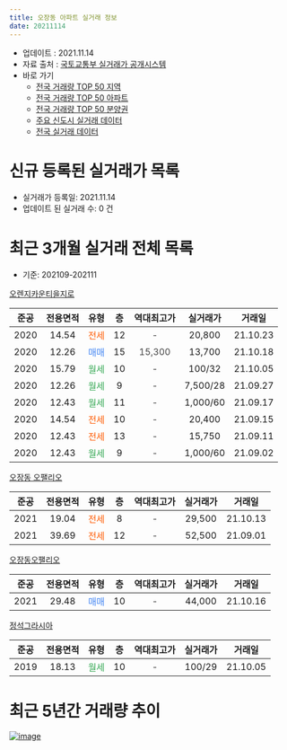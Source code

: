 ```yaml
---
title: 오장동 아파트 실거래 정보
date: 20211114
---
```


* 업데이트 : 2021.11.14
* 자료 출처 : [국토교통부 실거래가 공개시스템](http://rt.molit.go.kr)
* 바로 가기
    * [전국 거래량 TOP 50 지역](https://apt-info.github.io/apt-trade-info/tr)
    * [전국 거래량 TOP 50 아파트](https://apt-info.github.io/apt-trade-info/ta)
    * [전국 거래량 TOP 50 분양권](https://apt-info.github.io/apt-trade-info/tb)
    * [주요 신도시 실거래 데이터](https://apt-info.github.io/apt-trade-info/newtown)
    * [전국 실거래 데이터](https://apt-info.github.io/apt-trade-info/all)



<script async src="https://pagead2.googlesyndication.com/pagead/js/adsbygoogle.js"></script>
<!-- 기본광고 -->
<ins class="adsbygoogle"
     style="display:block"
     data-ad-client="ca-pub-1142216861245946"
     data-ad-slot="4805727019"
     data-ad-format="auto"
     data-full-width-responsive="true"></ins>
<script>
     (adsbygoogle = window.adsbygoogle || []).push({});
</script>


# 신규 등록된 실거래가 목록

* 실거래가 등록일: 2021.11.14
* 업데이트 된 실거래 수: 0 건




<script async src="https://pagead2.googlesyndication.com/pagead/js/adsbygoogle.js"></script>
<!-- 기본광고 -->
<ins class="adsbygoogle"
     style="display:block"
     data-ad-client="ca-pub-1142216861245946"
     data-ad-slot="4805727019"
     data-ad-format="auto"
     data-full-width-responsive="true"></ins>
<script>
     (adsbygoogle = window.adsbygoogle || []).push({});
</script>


# 최근 3개월 실거래 전체 목록
* 기준: 202109-202111


[오렌지카운티을지로](https://search.naver.com/search.naver?query=%EC%98%A4%EB%A0%8C%EC%A7%80%EC%B9%B4%EC%9A%B4%ED%8B%B0%EC%9D%84%EC%A7%80%EB%A1%9C)

|준공|전용면적|유형|층|역대최고가|실거래가|거래일|
|:---:|:---:|:---:|:---:|:---:|:---:|:---:|
|2020|14.54|<span style="color:#FF5A00">전세</span>|12|<span style="color:#444444">-</span>|20,800|21.10.23|
|2020|12.26|<span style="color:#4285F3">매매</span>|15|<span style="color:#444444">15,300</span>|13,700|21.10.18|
|2020|15.79|<span style="color:#34A853">월세</span>|10|<span style="color:#444444">-</span>|100/32|21.10.05|
|2020|12.26|<span style="color:#34A853">월세</span>|9|<span style="color:#444444">-</span>|7,500/28|21.09.27|
|2020|12.43|<span style="color:#34A853">월세</span>|11|<span style="color:#444444">-</span>|1,000/60|21.09.17|
|2020|14.54|<span style="color:#FF5A00">전세</span>|10|<span style="color:#444444">-</span>|20,400|21.09.15|
|2020|12.43|<span style="color:#FF5A00">전세</span>|13|<span style="color:#444444">-</span>|15,750|21.09.11|
|2020|12.43|<span style="color:#34A853">월세</span>|9|<span style="color:#444444">-</span>|1,000/60|21.09.02|

[오장동 오팰리오](https://search.naver.com/search.naver?query=%EC%98%A4%EC%9E%A5%EB%8F%99+%EC%98%A4%ED%8C%B0%EB%A6%AC%EC%98%A4)

|준공|전용면적|유형|층|역대최고가|실거래가|거래일|
|:---:|:---:|:---:|:---:|:---:|:---:|:---:|
|2021|19.04|<span style="color:#FF5A00">전세</span>|8|<span style="color:#444444">-</span>|29,500|21.10.13|
|2021|39.69|<span style="color:#FF5A00">전세</span>|12|<span style="color:#444444">-</span>|52,500|21.09.01|

[오장동오팰리오](https://search.naver.com/search.naver?query=%EC%98%A4%EC%9E%A5%EB%8F%99%EC%98%A4%ED%8C%B0%EB%A6%AC%EC%98%A4)

|준공|전용면적|유형|층|역대최고가|실거래가|거래일|
|:---:|:---:|:---:|:---:|:---:|:---:|:---:|
|2021|29.48|<span style="color:#4285F3">매매</span>|10|<span style="color:#444444">-</span>|44,000|21.10.16|

[정석그라시아](https://search.naver.com/search.naver?query=%EC%A0%95%EC%84%9D%EA%B7%B8%EB%9D%BC%EC%8B%9C%EC%95%84)

|준공|전용면적|유형|층|역대최고가|실거래가|거래일|
|:---:|:---:|:---:|:---:|:---:|:---:|:---:|
|2019|18.13|<span style="color:#34A853">월세</span>|10|<span style="color:#444444">-</span>|100/29|21.10.05|



<script async src="https://pagead2.googlesyndication.com/pagead/js/adsbygoogle.js"></script>
<!-- 기본광고 -->
<ins class="adsbygoogle"
     style="display:block"
     data-ad-client="ca-pub-1142216861245946"
     data-ad-slot="4805727019"
     data-ad-format="auto"
     data-full-width-responsive="true"></ins>
<script>
     (adsbygoogle = window.adsbygoogle || []).push({});
</script>


# 최근 5년간 거래량 추이


<div style="width:100%;">
    <canvas id="deal_progress" height="200"></canvas>
</div>

<script>
new Chart(document.getElementById("deal_progress"), {
    type: 'line',
    data: {
        labels: ['16.07','17.02','17.04','17.08','18.01','18.03','18.08','18.12','19.01','19.02','19.03','19.04','19.05','19.07','19.08','19.12','20.02','20.03','20.08','20.09','20.10','20.11','20.12','21.01','21.02','21.03','21.04','21.05','21.06','21.07','21.08','21.09','21.10'],
        datasets: [{
            label: '매매/분양권',
            data: [0,0,0,0,0,0,0,0,0,1,0,0,0,0,0,34,0,1,0,0,1,0,0,0,8,1,1,0,0,0,0,0,2],
            borderColor: "rgba(66, 133, 243, 1)",
            backgroundColor: "rgba(66, 133, 243, 0.05)",
            borderWidth: 1,
            pointRadius: 0,
            fill: false,
            lineTension: 0
        },{
            label: '전/월세',
            data: [1,2,1,2,3,1,1,1,2,5,3,1,1,1,1,0,1,0,1,5,8,12,8,5,8,6,5,5,1,5,7,6,4],
            borderColor: "rgba(255, 90, 0, 1)",
            backgroundColor: "rgba(255, 90, 0, 0.05)",
            borderWidth: 1,
            pointRadius: 0,
            fill: false,
            lineTension: 0
        },{
            label: '합계',
            data: [1,2,1,2,3,1,1,1,2,6,3,1,1,1,1,34,1,1,1,5,9,12,8,5,16,7,6,5,1,5,7,6,6],
            borderColor: "rgba(0, 0, 0, 1)",
            backgroundColor: "rgba(0, 0, 0, 0.03)",
            borderWidth: 0.1,
            pointRadius: 0,
            fill: true,
            lineTension: 0
        }
        ]
    },
    options: {
        responsive: true,
        title: {
            display: false
        },
        tooltips: {
            mode: 'index',
            intersect: false
        },
        hover: {
            mode: 'nearest',
            intersect: true
        },
        scales: {
            xAxes: [{
                display: true,
                scaleLabel: {
                    display: true,
                    labelString: '년/월'
                }
            }],
            yAxes: [{
                display: true,
                ticks: {
                    suggestedMin: 0,
                },
                scaleLabel: {
                    display: true,
                    labelString: '실거래 수'
                }
            }]
        }
    }
});

</script>


[![image](https://apt-info.github.io/images/2020-01-03-apt-trade-info/1024x500.png)](https://play.google.com/store/apps/details?id=com.aptinfo.apttradeinfo)

